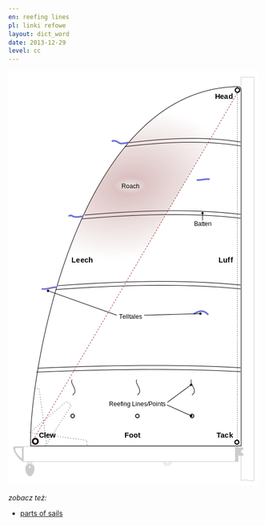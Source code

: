 ```yaml
---
en: reefing lines
pl: linki refowe
layout: dict_word
date: 2013-12-29
level: cc
---
```


![części żagla](/img/dict/parts_of_a_sail.png)

*zobacz też:*

* [parts of sails](/dict/sails/parts-of-sails.html)

